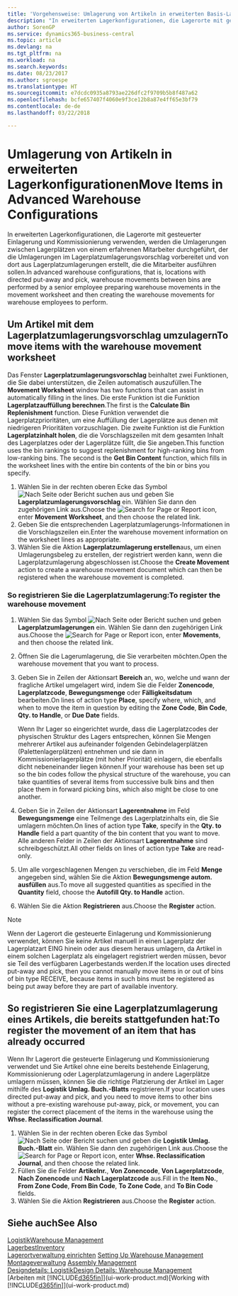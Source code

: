 ```yaml
---
title: 'Vorgehensweise: Umlagerung von Artikeln in erweiterten Basis-Lagerkonfigurationen | Microsoft Docs'
description: "In erweiterten Lagerkonfigurationen, die Lagerorte mit gesteuerter Einlagerung und Kommissionierung verwenden, werden die Umlagerungen zwischen Lagerplätzen von einem erfahrenen Mitarbeiter durchgeführt, der die Umlagerungen im Lagerplatzumlagerungsvorschlag vorbereitet und von dort aus Lagerplatzumlagerungen erstellt, die die Mitarbeiter ausführen sollen."
author: SorenGP
ms.service: dynamics365-business-central
ms.topic: article
ms.devlang: na
ms.tgt_pltfrm: na
ms.workload: na
ms.search.keywords: 
ms.date: 08/23/2017
ms.author: sgroespe
ms.translationtype: HT
ms.sourcegitcommit: e7dcdc0935a8793ae226dfc2f9709b5b8f487a62
ms.openlocfilehash: bcfe657407f4060e9f3ce12b8a87e4ff65e3bf79
ms.contentlocale: de-de
ms.lasthandoff: 03/22/2018

---
```

# <a name="move-items-in-advanced-warehouse-configurations"></a><span data-ttu-id="921ca-103">Umlagerung von Artikeln in erweiterten Lagerkonfigurationen</span><span class="sxs-lookup"><span data-stu-id="921ca-103">Move Items in Advanced Warehouse Configurations</span></span>
<span data-ttu-id="921ca-104">In erweiterten Lagerkonfigurationen, die Lagerorte mit gesteuerter Einlagerung und Kommissionierung verwenden, werden die Umlagerungen zwischen Lagerplätzen von einem erfahrenen Mitarbeiter durchgeführt, der die Umlagerungen im Lagerplatzumlagerungsvorschlag vorbereitet und von dort aus Lagerplatzumlagerungen erstellt, die die Mitarbeiter ausführen sollen.</span><span class="sxs-lookup"><span data-stu-id="921ca-104">In advanced warehouse configurations, that is, locations with directed put-away and pick, warehouse movements between bins are performed by a senior employee preparing warehouse movements in the movement worksheet and then creating the warehouse movements for warehouse employees to perform.</span></span>  

## <a name="to-move-items-with-the-warehouse-movement-worksheet"></a><span data-ttu-id="921ca-105">Um Artikel mit dem Lagerplatzumlagerungsvorschlag umzulagern</span><span class="sxs-lookup"><span data-stu-id="921ca-105">To move items with the warehouse movement worksheet</span></span>
<span data-ttu-id="921ca-106">Das Fenster **Lagerplatzumlagerungsvorschlag** beinhaltet zwei Funktionen, die Sie dabei unterstützen, die Zeilen automatisch auszufüllen.</span><span class="sxs-lookup"><span data-stu-id="921ca-106">The **Movement Worksheet** window has two functions that can assist in automatically filling in the lines.</span></span> <span data-ttu-id="921ca-107">Die erste Funktion ist die Funktion **Lagerplatzauffüllung berechnen**.</span><span class="sxs-lookup"><span data-stu-id="921ca-107">The first is the **Calculate Bin Replenishment** function.</span></span> <span data-ttu-id="921ca-108">Diese Funktion verwendet die Lagerplatzprioritäten, um eine Auffüllung der Lagerplätze aus denen mit niedrigeren Prioritäten vorzuschlagen. Die zweite Funktion ist die Funktion **Lagerplatzinhalt holen**, die die Vorschlagszeilen mit dem gesamten Inhalt des Lagerplatzes oder der Lagerplätze füllt, die Sie angeben.</span><span class="sxs-lookup"><span data-stu-id="921ca-108">This function uses the bin rankings to suggest replenishment for high-ranking bins from low-ranking bins. The second is the **Get Bin Content** function, which fills in the worksheet lines with the entire bin contents of the bin or bins you specify.</span></span>

1.  <span data-ttu-id="921ca-109">Wählen Sie in der rechten oberen Ecke das Symbol ![Nach Seite oder Bericht suchen](media/ui-search/search_small.png "Symbol Nach Seite oder Bericht suchen") aus und geben Sie **Lagerplatzumlagerungsvorschlag** ein. Wählen Sie dann den zugehörigen Link aus.</span><span class="sxs-lookup"><span data-stu-id="921ca-109">Choose the ![Search for Page or Report](media/ui-search/search_small.png "Search for Page or Report icon") icon, enter **Movement Worksheet**, and then choose the related link.</span></span>  
2.  <span data-ttu-id="921ca-110">Geben Sie die entsprechenden Lagerplatzumlagerungs-Informationen in die Vorschlagszeilen ein.</span><span class="sxs-lookup"><span data-stu-id="921ca-110">Enter the warehouse movement information on the worksheet lines as appropriate.</span></span>  
3. <span data-ttu-id="921ca-111">Wählen Sie die Aktion **Lagerplatzumlagerung erstellen**aus, um einen Umlagerungsbeleg zu erstellen, der registriert werden kann, wenn die Lagerplatzumlagerung abgeschlossen ist.</span><span class="sxs-lookup"><span data-stu-id="921ca-111">Choose the **Create Movement** action to create a warehouse movement document which can then be registered when the warehouse movement is completed.</span></span>  

### <a name="to-register-the-warehouse-movement"></a><span data-ttu-id="921ca-112">So registrieren Sie die Lagerplatzumlagerung:</span><span class="sxs-lookup"><span data-stu-id="921ca-112">To register the warehouse movement</span></span>  
1.  <span data-ttu-id="921ca-113">Wählen Sie das Symbol ![Nach Seite oder Bericht suchen](media/ui-search/search_small.png "Nach Seite oder Bericht suchen") und geben **Lagerplatzumlagerungen** ein. Wählen Sie dann den zugehörigen Link aus.</span><span class="sxs-lookup"><span data-stu-id="921ca-113">Choose the ![Search for Page or Report](media/ui-search/search_small.png "Search for Page or Report icon") icon, enter **Movements**, and then choose the related link.</span></span>  
2.  <span data-ttu-id="921ca-114">Öffnen Sie die Lagerumlagerung, die Sie verarbeiten möchten.</span><span class="sxs-lookup"><span data-stu-id="921ca-114">Open the warehouse movement that you want to process.</span></span>  
3.  <span data-ttu-id="921ca-115">Geben Sie in Zeilen der Aktionsart **Bereich** an, wo, welche und wann der fragliche Artikel umgelagert wird, indem Sie die Felder **Zonencode**, **Lagerplatzcode**, **Bewegungsmenge** oder **Fälligkeitsdatum** bearbeiten.</span><span class="sxs-lookup"><span data-stu-id="921ca-115">On lines of action type **Place**, specify where, which, and when to move the item in question by editing the **Zone Code**, **Bin Code**, **Qty. to Handle**, or **Due Date** fields.</span></span>  

    <span data-ttu-id="921ca-116">Wenn Ihr Lager so eingerichtet wurde, dass die Lagerplatzcodes der physischen Struktur des Lagers entsprechen, können Sie Mengen mehrerer Artikel aus aufeinander folgenden Gebindelagerplätzen (Palettenlagerplätzen) entnehmen und sie dann in Kommissionierlagerplätze (mit hoher Priorität) einlagern, die ebenfalls dicht nebeneinander liegen können.</span><span class="sxs-lookup"><span data-stu-id="921ca-116">If your warehouse has been set up so the bin codes follow the physical structure of the warehouse, you can take quantities of several items from successive bulk bins and then place them in forward picking bins, which also might be close to one another.</span></span>  
4.  <span data-ttu-id="921ca-117">Geben Sie in Zeilen der Aktionsart **Lagerentnahme** im Feld **Bewegungsmenge** eine Teilmenge des Lagerplatzinhalts ein, die Sie umlagern möchten.</span><span class="sxs-lookup"><span data-stu-id="921ca-117">On lines of action type **Take**, specify in the **Qty. to Handle** field a part quantity of the bin content that you want to move.</span></span> <span data-ttu-id="921ca-118">Alle anderen Felder in Zeilen der Aktionsart **Lagerentnahme** sind schreibgeschützt.</span><span class="sxs-lookup"><span data-stu-id="921ca-118">All other fields on lines of action type **Take** are read-only.</span></span>  
5.  <span data-ttu-id="921ca-119">Um alle vorgeschlagenen Mengen zu verschieben, die im Feld **Menge** angegeben sind, wählen Sie die Aktion **Bewegungsmenge autom. ausfüllen** aus.</span><span class="sxs-lookup"><span data-stu-id="921ca-119">To move all suggested quantities as specified in the **Quantity** field, choose the **Autofill Qty. to Handle** action.</span></span>  
6. <span data-ttu-id="921ca-120">Wählen Sie die Aktion **Registrieren** aus.</span><span class="sxs-lookup"><span data-stu-id="921ca-120">Choose the **Register** action.</span></span>  

> [!NOTE]  
>  <span data-ttu-id="921ca-121">Wenn der Lagerort die gesteuerte Einlagerung und Kommissionierung verwendet, können Sie keine Artikel manuell in einen Lagerplatz der Lagerplatzart EING hinein oder aus diesem heraus umlagern, da Artikel in einem solchen Lagerplatz als eingelagert registriert werden müssen, bevor sie Teil des verfügbaren Lagerbestands werden.</span><span class="sxs-lookup"><span data-stu-id="921ca-121">If the location uses directed put-away and pick, then you cannot manually move items in or out of bins of bin type RECEIVE, because items in such bins must be registered as being put away before they are part of available inventory.</span></span>

## <a name="to-register-the-movement-of-an-item-that-has-already-occurred"></a><span data-ttu-id="921ca-122">So registrieren Sie eine Lagerplatzumlagerung eines Artikels, die bereits stattgefunden hat:</span><span class="sxs-lookup"><span data-stu-id="921ca-122">To register the movement of an item that has already occurred</span></span>  
<span data-ttu-id="921ca-123">Wenn Ihr Lagerort die gesteuerte Einlagerung und Kommissionierung verwendet und Sie Artikel ohne eine bereits bestehende Einlagerung, Kommissionierung oder Lagerplatzumlagerung in andere Lagerplätze umlagern müssen, können Sie die richtige Platzierung der Artikel im Lager mithilfe des **Logistik Umlag. Buch.-Blatts** registrieren.</span><span class="sxs-lookup"><span data-stu-id="921ca-123">If your location uses directed put-away and pick, and you need to move items to other bins without a pre-existing warehouse put-away, pick, or movement, you can register the correct placement of the items in the warehouse using the **Whse. Reclassification Journal**.</span></span>

1.  <span data-ttu-id="921ca-124">Wählen Sie in der rechten oberen Ecke das Symbol ![Nach Seite oder Bericht suchen](media/ui-search/search_small.png "Nach Seite oder Bericht suchen") und geben die **Logistik Umlag. Buch.-Blatt** ein. Wählen Sie dann den zugehörigen Link aus.</span><span class="sxs-lookup"><span data-stu-id="921ca-124">Choose the ![Search for Page or Report](media/ui-search/search_small.png "Search for Page or Report icon") icon, enter **Whse. Reclassification Journal**, and then choose the related link.</span></span>  
2.  <span data-ttu-id="921ca-125">Füllen Sie die Felder **Artikelnr.**, **Von Zonencode**, **Von Lagerplatzcode**, **Nach Zonencode** und **Nach Lagerplatzcode** aus.</span><span class="sxs-lookup"><span data-stu-id="921ca-125">Fill in the **Item No.**, **From Zone Code**, **From Bin Code**, **To Zone Code**, and **To Bin Code** fields.</span></span>  
3.  <span data-ttu-id="921ca-126">Wählen Sie die Aktion **Registrieren** aus.</span><span class="sxs-lookup"><span data-stu-id="921ca-126">Choose the **Register** action.</span></span>  

## <a name="see-also"></a><span data-ttu-id="921ca-127">Siehe auch</span><span class="sxs-lookup"><span data-stu-id="921ca-127">See Also</span></span>  
[<span data-ttu-id="921ca-128">Logistik</span><span class="sxs-lookup"><span data-stu-id="921ca-128">Warehouse Management</span></span>](warehouse-manage-warehouse.md)  
[<span data-ttu-id="921ca-129">Lagerbest</span><span class="sxs-lookup"><span data-stu-id="921ca-129">Inventory</span></span>](inventory-manage-inventory.md)  
<span data-ttu-id="921ca-130">[Lagerortverwaltung einrichten](warehouse-setup-warehouse.md)   </span><span class="sxs-lookup"><span data-stu-id="921ca-130">[Setting Up Warehouse Management](warehouse-setup-warehouse.md)   </span></span>  
<span data-ttu-id="921ca-131">[Montageverwaltung](assembly-assemble-items.md)  </span><span class="sxs-lookup"><span data-stu-id="921ca-131">[Assembly Management](assembly-assemble-items.md)  </span></span>  
[<span data-ttu-id="921ca-132">Designdetails: Logistik</span><span class="sxs-lookup"><span data-stu-id="921ca-132">Design Details: Warehouse Management</span></span>](design-details-warehouse-management.md)  
<span data-ttu-id="921ca-133">[Arbeiten mit [!INCLUDE[d365fin](includes/d365fin_md.md)]](ui-work-product.md)</span><span class="sxs-lookup"><span data-stu-id="921ca-133">[Working with [!INCLUDE[d365fin](includes/d365fin_md.md)]](ui-work-product.md)</span></span>

